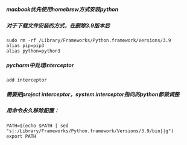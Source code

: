 

##### macbook优先使用homebrew方式安装python

##### 对于下载文件安装的方式，在删除3.9版本后

```
sudo rm -rf /Library/Frameworks/Python.framework/Versions/3.9
alias pip=pip3
alias python=python3
```

##### pycharm中处理interceptor

```
add interceptor
```

##### 需要把project  interceptor，system interceptor指向的python都做调整

##### 用命令永久移除配置：

```
PATH=$(echo $PATH | sed "s|:/Library/Frameworks/Python.framework/Versions/3.9/bin||g")
export PATH
```
